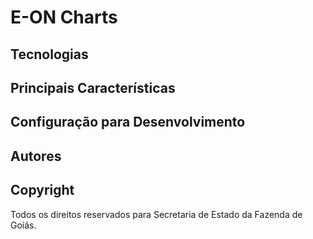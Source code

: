# E-ON Charts
> 

## Tecnologias


## Principais Características

## Configuração para Desenvolvimento

## Autores

## Copyright

Todos os direitos reservados para Secretaria de Estado da Fazenda de Goiás.